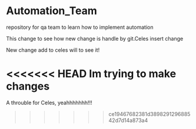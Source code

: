 # Automation_Team
repository for qa team to learn how to implement automation

This change to see how new change is handle by git.Celes insert change

New change add to celes will to see it!

<<<<<<< HEAD
Im trying to make changes
=======
A throuble for Celes, yeahhhhhhh!!!
>>>>>>> ce19467682381d389829129688542d7d14a873a4
